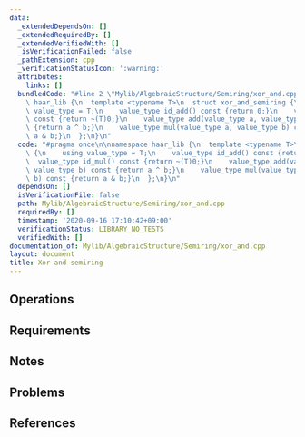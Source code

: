 ```yaml
---
data:
  _extendedDependsOn: []
  _extendedRequiredBy: []
  _extendedVerifiedWith: []
  _isVerificationFailed: false
  _pathExtension: cpp
  _verificationStatusIcon: ':warning:'
  attributes:
    links: []
  bundledCode: "#line 2 \"Mylib/AlgebraicStructure/Semiring/xor_and.cpp\"\n\nnamespace\
    \ haar_lib {\n  template <typename T>\n  struct xor_and_semiring {\n    using\
    \ value_type = T;\n    value_type id_add() const {return 0;}\n    value_type id_mul()\
    \ const {return ~(T)0;}\n    value_type add(value_type a, value_type b) const\
    \ {return a ^ b;}\n    value_type mul(value_type a, value_type b) const {return\
    \ a & b;}\n  };\n}\n"
  code: "#pragma once\n\nnamespace haar_lib {\n  template <typename T>\n  struct xor_and_semiring\
    \ {\n    using value_type = T;\n    value_type id_add() const {return 0;}\n  \
    \  value_type id_mul() const {return ~(T)0;}\n    value_type add(value_type a,\
    \ value_type b) const {return a ^ b;}\n    value_type mul(value_type a, value_type\
    \ b) const {return a & b;}\n  };\n}\n"
  dependsOn: []
  isVerificationFile: false
  path: Mylib/AlgebraicStructure/Semiring/xor_and.cpp
  requiredBy: []
  timestamp: '2020-09-16 17:10:42+09:00'
  verificationStatus: LIBRARY_NO_TESTS
  verifiedWith: []
documentation_of: Mylib/AlgebraicStructure/Semiring/xor_and.cpp
layout: document
title: Xor-and semiring
---
```


## Operations

## Requirements

## Notes

## Problems

## References
